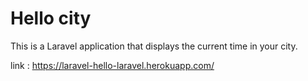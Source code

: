 # Hello city
This is a Laravel application that displays the current time in your city.

link : https://laravel-hello-laravel.herokuapp.com/
